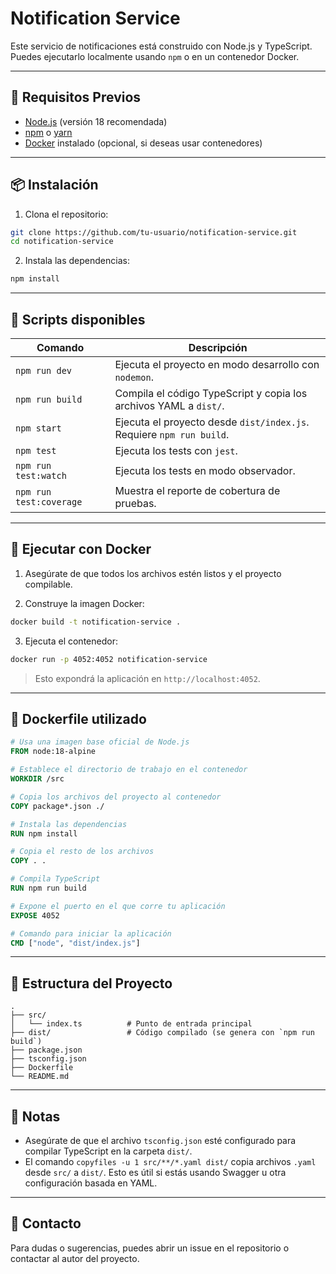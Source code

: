 # Notification Service

Este servicio de notificaciones está construido con Node.js y TypeScript. Puedes ejecutarlo localmente usando `npm` o en un contenedor Docker.

---

## 🚀 Requisitos Previos

* [Node.js](https://nodejs.org/) (versión 18 recomendada)
* [npm](https://www.npmjs.com/) o [yarn](https://yarnpkg.com/)
* [Docker](https://www.docker.com/) instalado (opcional, si deseas usar contenedores)

---

## 📦 Instalación

1. Clona el repositorio:

```bash
git clone https://github.com/tu-usuario/notification-service.git
cd notification-service
```

2. Instala las dependencias:

```bash
npm install
```

---

## 🧪 Scripts disponibles

| Comando                 | Descripción                                                          |
| ----------------------- | -------------------------------------------------------------------- |
| `npm run dev`           | Ejecuta el proyecto en modo desarrollo con `nodemon`.                |
| `npm run build`         | Compila el código TypeScript y copia los archivos YAML a `dist/`.    |
| `npm start`             | Ejecuta el proyecto desde `dist/index.js`. Requiere `npm run build`. |
| `npm test`              | Ejecuta los tests con `jest`.                                        |
| `npm run test:watch`    | Ejecuta los tests en modo observador.                                |
| `npm run test:coverage` | Muestra el reporte de cobertura de pruebas.                          |

---

## 🐳 Ejecutar con Docker

1. Asegúrate de que todos los archivos estén listos y el proyecto compilable.

2. Construye la imagen Docker:

```bash
docker build -t notification-service .
```

3. Ejecuta el contenedor:

```bash
docker run -p 4052:4052 notification-service
```

> Esto expondrá la aplicación en `http://localhost:4052`.

---

## 📃 Dockerfile utilizado

```Dockerfile
# Usa una imagen base oficial de Node.js
FROM node:18-alpine

# Establece el directorio de trabajo en el contenedor
WORKDIR /src

# Copia los archivos del proyecto al contenedor
COPY package*.json ./

# Instala las dependencias
RUN npm install

# Copia el resto de los archivos
COPY . .

# Compila TypeScript
RUN npm run build

# Expone el puerto en el que corre tu aplicación
EXPOSE 4052

# Comando para iniciar la aplicación
CMD ["node", "dist/index.js"]
```

---

## 📂 Estructura del Proyecto

```
.
├── src/
│   └── index.ts          # Punto de entrada principal
├── dist/                 # Código compilado (se genera con `npm run build`)
├── package.json
├── tsconfig.json
├── Dockerfile
└── README.md
```

---

## 📝 Notas

* Asegúrate de que el archivo `tsconfig.json` esté configurado para compilar TypeScript en la carpeta `dist/`.
* El comando `copyfiles -u 1 src/**/*.yaml dist/` copia archivos `.yaml` desde `src/` a `dist/`. Esto es útil si estás usando Swagger u otra configuración basada en YAML.

---

## 📢 Contacto

Para dudas o sugerencias, puedes abrir un issue en el repositorio o contactar al autor del proyecto.
